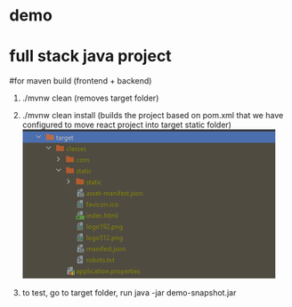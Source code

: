 # demo
# full stack java project

#for maven build (frontend + backend)
1. ./mvnw clean (removes target folder)
2. ./mvnw clean install (builds the project based on pom.xml that we have configured to move react project into target static folder)
![img.png](img.png)

3. to test, go to target folder, run java -jar demo-snapshot.jar
